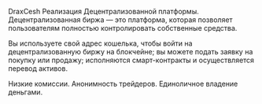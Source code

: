 DraxCesh <D-Cesh>
Реализация Децентрализованной платформы.
Децентрализованная биржа — это платформа, которая позволяет пользователям полностью контролировать собственные средства.

Вы используете свой адрес кошелька, чтобы войти на децентрализованную биржу на блокчейне;
вы можете подать заявку на покупку или продажу;
исполняются смарт-контракты и осуществляется перевод активов.
  
  
Низкие комиссии.
Анонимность трейдеров.
Единоличное владение деньгами.
  

